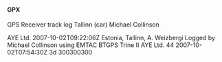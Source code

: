 ####  GPX


<?xml version="1.0" encoding="UTF-8" standalone="yes" ?>
<gpx version="1.1"
    creator="EMTAC BTGPS Trine II DataLog Dump 1.0 - http://www.ayeltd.biz"
    xmlns:xsi="http://www.w3.org/2001/XMLSchema-instance"
    xmlns="http://www.topografix.com/GPX/1/1"
    xsi:schemaLocation="http://www.topografix.com/GPX/1/1 http://www.topografix.com/GPX/1/1/gpx.xsd">
<metadata>
<name>GPS Receiver track log</name>
<desc>Tallinn (car)</desc>
<author>
<name>Michael Collinson</name>
<email id="mikes" domain="ayeltd.biz" />
<link href="http://www.ayeltd.biz"><text>AYE Ltd.</text></link>
</author>
<time>2007-10-02T09:22:06Z</time>
<keywords>Estonia, Tallinn, A. Weizbergi</keywords>
<bounds minlat="59.4367664166667" maxlat="59.4440920666666" minlon="24.74394385" maxlon="24.7971432"/>
</metadata>



<trk>
<src>Logged by Michael Collinson using EMTAC BTGPS Trine II</src>
<link href="http://www.ayeltd.biz"><text>AYE Ltd.</text></link>
<trkseg>
    <trkpt lat="59.4408327" lon="24.74516185">
        <ele>44</ele>
        <time>2007-10-02T07:54:30Z</time>
        <fix>3d</fix>
        <hdop>300</hdop><vdop>300</vdop><pdop>300</pdop>
    </trkpt>
</trkseg>
</trk>
</gpx>